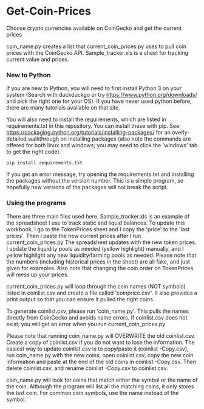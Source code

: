 # Get-Coin-Prices
Choose crypto currencies available on CoinGecko and get the current prices


coin_name.py creates a list that current_coin_prices.py uses to pull coin prices with the CoinGecko API. Sample_tracker.xls is a sheet for tracking current value and prices.

### New to Python

If you are new to Python, you will need to first install Python 3 on your system (Search with duckduckgo or try https://www.python.org/downloads/ and pick the right one for your OS). If you have never used python before, there are many tutorials available on that site.

You will also need to install the requirements, which are listed in requirements.txt in this repository. You can install these with pip. See: https://packaging.python.org/tutorials/installing-packages/ for an overly-detailed walkthrough on installing packages (also note the commands are offered for both linux and windows; you may need to click the 'windows' tab to get the right code).

```pip install requirements.txt```

If you get an error message, try opening the requirements.txt and installing the packages without the version number. This is a simple program, so hopefully new versions of the packages will not break the script.


### Using the programs

There are three main files used here. Sample_tracker.xls is an example of the spreadsheet I use to track static and liquid balances. To update this workbook, I go to the TokenPrices sheet and I copy the 'price' to the 'last prices'. Then I paste the new current prices after I run current_coin_prices.py The spreadsheet updates with the new token prices. I update the liquidity pools as needed (yellow highlight) manually, and I yellow highlight any new liquidity/farming pools as needed. Please note that the numbers (including historical prices in the sheet) are all fake, and just given for examples. Also note that changing the coin order on TokenPrices will mess up your prices.

current_coin_prices.py will loop through the coin names (NOT symbols) listed in coinlist.csv and create a file called 'coinprice.csv'. It also provides a print output so that you can ensure it pulled the right coins. 

To generate coinlist.csv, please run 'coin_name.py'. This pulls the names directly from CoinGecko and avoids name errors. If coinlist.csv does not exist, you will get an error when you run current_coin_prices.py 

Please note that running coin_name.py will OVERWRITE the old coinlist.csv. Create a copy of coinlist.csv if you do not want to lose the information. The easiest way to update coinlist.csv is to copy/paste it (coinlist -Copy.csv), run coin_name.py with the new coins, open coinlist.csv, copy the new coin information and paste at the end of the old coins in coinlist -Copy.csv. Then delete coinlist.csv, and rename coinlist -Copy.csv to coinlist.csv.

coin_name.py will look for coins that match either the symbol or the name of the coin. Although the program will list all the matching coins, it only stores the last coin. For common coin symbols, use the name instead of the symbol. 
